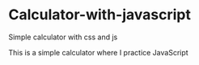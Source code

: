 # Calculator-with-javascript
Simple calculator with css and js

This is a simple calculator where I practice JavaScript
